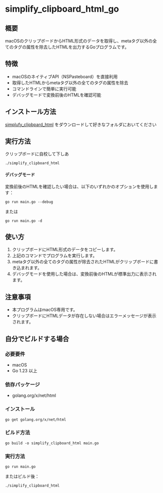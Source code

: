 # simplify_clipboard_html_go

## 概要
macOSのクリップボードからHTML形式のデータを取得し、metaタグ以外の全てのタグの属性を除去したHTMLを出力するGoプログラムです。

## 特徴
- macOSのネイティブAPI（NSPasteboard）を直接利用
- 取得したHTMLからmetaタグ以外の全てのタグの属性を除去
- コマンドラインで簡単に実行可能
- デバッグモードで変換前後のHTMLを確認可能

## インストール方法

[simplufy_clipbpard_html](simplufy_clipbpard_html) をダウンロードして好きなフォルダにおいてください


## 実行方法
クリップボードに自校して下しあ

```
./simplify_clipboard_html
```

#### デバッグモード
変換前後のHTMLを確認したい場合は、以下のいずれかのオプションを使用します：
```
go run main.go --debug
```
または
```
go run main.go -d
```

## 使い方
1. クリップボードにHTML形式のデータをコピーします。
2. 上記のコマンドでプログラムを実行します。
3. metaタグ以外の全てのタグの属性が除去されたHTMLがクリップボードに書き込まれます。
4. デバッグモードを使用した場合は、変換前後のHTMLが標準出力に表示されます。

## 注意事項
- 本プログラムはmacOS専用です。
- クリップボードにHTMLデータが存在しない場合はエラーメッセージが表示されます。

## 自分でビルドする場合

### 必要要件
- macOS
- Go 1.23 以上

### 依存パッケージ
- golang.org/x/net/html

### インストール
```
go get golang.org/x/net/html
```

### ビルド方法
```
go build -o simplify_clipboard_html main.go
```

### 実行方法
```
go run main.go
```
またはビルド後：
```
./simplify_clipboard_html
```
